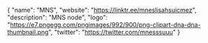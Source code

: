 {
  "name": "MNS",
  "website": "https://linktr.ee/mneslisahsuicmez",
  "description": "MNS node",
  "logo": "https://e7.pngegg.com/pngimages/992/900/png-clipart-dna-dna-thumbnail.png",
  "twitter": "https://twitter.com/mnesssuuu"
}
